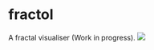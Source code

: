 # fractol
A fractal visualiser (Work in progress).
![](https://i.ibb.co/4drWPLV/Screen-Shot-2020-12-06-at-06-38-11.png)

